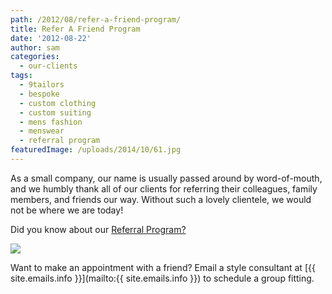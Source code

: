 ```yaml
---
path: /2012/08/refer-a-friend-program/
title: Refer A Friend Program
date: '2012-08-22'
author: sam
categories:
  - our-clients
tags:
  - 9tailors
  - bespoke
  - custom clothing
  - custom suiting
  - mens fashion
  - menswear
  - referral program
featuredImage: /uploads/2014/10/61.jpg
---
```

As a small company, our name is usually passed around by word-of-mouth, and we humbly thank all of our clients for referring their colleagues, family members, and friends our way. Without such a lovely clientele, we would not be where we are today!

Did you know about our [Referral Program?](http://9tailors.com/pages/#!/pages/style_by_9tailors/referral_program)

[![](http://3.bp.blogspot.com/-UBUUVzk8VWw/T_iDmZmxSPI/AAAAAAAAAd4/zPuF1ckE7Ho/s640/refer_a_friend_poster_2.jpg)](http://3.bp.blogspot.com/-UBUUVzk8VWw/T_iDmZmxSPI/AAAAAAAAAd4/zPuF1ckE7Ho/s1600/refer_a_friend_poster_2.jpg)

Want to make an appointment with a friend? Email a style consultant at [{{ site.emails.info }}](mailto:{{ site.emails.info }}) to schedule a group fitting.